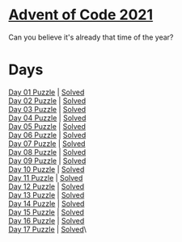 # [Advent of Code 2021](https://adventofcode.com/2021/about)

Can you believe it's already that time of the year?

# Days

[Day 01 Puzzle](https://adventofcode.com/2021/day/1) | [Solved](day1/puzzle.py)\
[Day 02 Puzzle](https://adventofcode.com/2021/day/2) | [Solved](day2/puzzle.py)\
[Day 03 Puzzle](https://adventofcode.com/2021/day/3) | [Solved](day3/puzzle.py)\
[Day 04 Puzzle](https://adventofcode.com/2021/day/4) | [Solved](day4/puzzle.py)\
[Day 05 Puzzle](https://adventofcode.com/2021/day/5) | [Solved](day5/puzzle.py)\
[Day 06 Puzzle](https://adventofcode.com/2021/day/6) | [Solved](day6/puzzle.py)\
[Day 07 Puzzle](https://adventofcode.com/2021/day/7) | [Solved](day7/puzzle.py)\
[Day 08 Puzzle](https://adventofcode.com/2021/day/8) | [Solved](day8/puzzle.py)\
[Day 09 Puzzle](https://adventofcode.com/2021/day/9) | [Solved](day9/puzzle.py)\
[Day 10 Puzzle](https://adventofcode.com/2021/day/10) | [Solved](day10/puzzle.py)\
[Day 11 Puzzle](https://adventofcode.com/2021/day/11) | [Solved](day11/puzzle.py)\
[Day 12 Puzzle](https://adventofcode.com/2021/day/12) | [Solved](day12/puzzle.py)\
[Day 13 Puzzle](https://adventofcode.com/2021/day/13) | [Solved](day13/puzzle.py)\
[Day 14 Puzzle](https://adventofcode.com/2021/day/14) | [Solved](day14/puzzle.py)\
[Day 15 Puzzle](https://adventofcode.com/2021/day/15) | [Solved](day15/puzzle.py)\
[Day 16 Puzzle](https://adventofcode.com/2021/day/16) | [Solved](day16/puzzle.py)\
[Day 17 Puzzle](https://adventofcode.com/2021/day/17) | [Solved](day17/puzzle.py)\
<!-- [Day 18 Puzzle](https://adventofcode.com/2021/day/18) | [Solved](day18/puzzle.py)\ -->
<!-- [Day 19 Puzzle](https://adventofcode.com/2021/day/19) | [Solved](day19/puzzle.py)\ -->
<!-- [Day 20 Puzzle](https://adventofcode.com/2021/day/20) | [Solved](day20/puzzle.py)\ -->
<!-- [Day 21 Puzzle](https://adventofcode.com/2021/day/21) | [Solved](day21/puzzle.py)\ -->
<!-- [Day 22 Puzzle](https://adventofcode.com/2021/day/22) | [Solved](day22/puzzle.py)\ -->
<!-- [Day 23 Puzzle](https://adventofcode.com/2021/day/23) | [Solved](day23/puzzle.py)\ -->
<!-- [Day 24 Puzzle](https://adventofcode.com/2021/day/24) | [Solved](day24/puzzle.py)\ -->
<!-- [Day 25 Puzzle](https://adventofcode.com/2021/day/25) | [Solved](day25/puzzle.py)\ -->